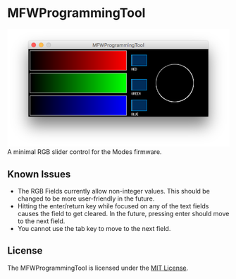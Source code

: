 # MFWProgrammingTool
![MFWProgrammingTool Screenshot](preview.png)
A minimal RGB slider control for the Modes firmware.


## Known Issues
- The RGB Fields currently allow non-integer values. This should be changed to be more user-friendly in the future.
- Hitting the enter/return key while focused on any of the text fields causes the field to get cleared. In the future, pressing enter should move to the next field.
- You cannot use the tab key to move to the next field.


## License
The MFWProgrammingTool is licensed under the [MIT License](README.md).